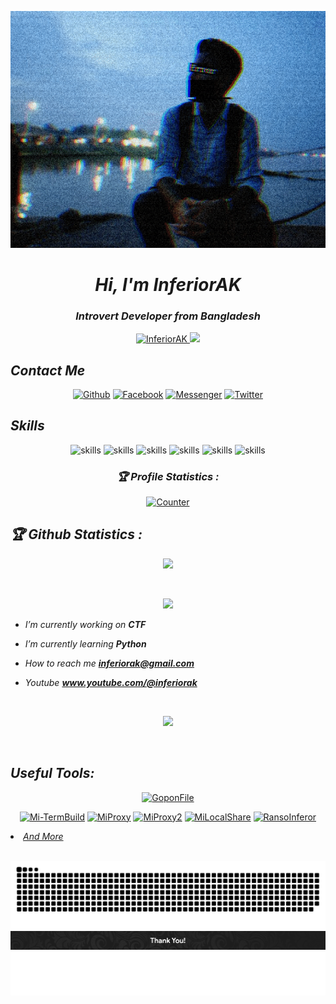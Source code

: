 <p align="center"><img src="inferiorak.gif" /></p>
<h1 align="center"><i>Hi, I'm InferiorAK</i></h1>
<h3 align="center"><i>Introvert Developer from Bangladesh</i></h3>

<p align="center">
  <a href="https://github.com/InferiorAK">
<!--<img height="165" src="https://github-readme-stats.vercel.app/api?username=inferiorak&show_icons=true&include_all_commits=true&theme=react&cache_seconds=3200&hide_border=true" />-->
    <img src="https://github-readme-stats.vercel.app/api?username=InferiorAK&show_icons=true&theme=gotham" alt="InferiorAK" />
  </a>
  <a href="https://github.com/InferiorAK">
     <img src="https://github-readme-stats.vercel.app/api/top-langs/?username=InferiorAK&layout=compact&bg_color=151515&text_color=fff&card_width=445&title_color=fff">
  </a>
</p>

## <i>Contact Me</i>
<div align="center">
  
  [![Github](https://img.shields.io/badge/Github-InferiorAK-orange?style=for-the-badge&logo=github)](https://github.com/InferiorAK)
  [![Facebook](https://img.shields.io/badge/Facebook-InferiorAK-red?style=for-the-badge&logo=facebook)](https://www.facebook.com/InferiorAK)
  [![Messenger](https://img.shields.io/badge/Chat-Messenger-blue?style=for-the-badge&logo=messenger)](https://m.me/InferiorAK)
  [![Twitter](https://img.shields.io/badge/Twitter-InferiorAK-skyblue?style=for-the-badge&logo=twitter)](https://www.twitter.com/InferiorAK)
  
</div>

## <i>Skills</i>
<div align="center">
  
  ![skills](https://img.shields.io/badge/python-3670A0?style=for-the-badge&logo=python&logoColor=ffdd54)
  ![skills](https://img.shields.io/badge/C_Programming-%2300599C.svg?style=for-the-badge&logo=c&logoColor=white)
  ![skills](https://img.shields.io/badge/Bash-%23121011.svg?style=for-the-badge&logo=gnu-bash&logoColor=white)
  ![skills](https://img.shields.io/badge/Linux-FCC624?style=for-the-badge&logo=linux&logoColor=black)
  ![skills](https://img.shields.io/badge/html5-%23E34F26.svg?style=for-the-badge&logo=html5&logoColor=white)
  ![skills](https://img.shields.io/badge/css3-%231572B6.svg?style=for-the-badge&logo=css3&logoColor=white)
  
</div>

<h3 align="center"><b><i>🏆 Profile Statistics :</i></b></h3>
<p align="center">
  <a href="https://github.com/inferiorak">
   <img height="25" title="Counter" src="https://komarev.com/ghpvc/?username=InferiorAK&color=blueviolet&style=flat-square">
  </a>
</p>

<h2 align="left"><i>🏆 Github Statistics :</i></b></h2>
<p align="center">
<a href="https://github.com/inferiorak"><img width=550 src="https://github-profile-trophy.vercel.app/?username=InferiorAK&theme=dracula&no-frame=true&title=Followers,Stars,Commit,Repository,Issues"/></a>
  <!-- <img src="https://github-profile-trophy.vercel.app/?username=InferiorAK&theme=radical&no-frame=false&no-bg=true&margin-w=4"> -->
</p>
<br>

<p align="center">
  <img src="https://github-readme-streak-stats.herokuapp.com/?user=InferiorAK&theme=dark&hide_border=false">
</p>

<i>

- I’m currently working on **CTF**

- I’m currently learning **Python**

- How to reach me **inferiorak@gmail.com**

- Youtube **www.youtube.com/@inferiorak**
  
</i>
 
<br>
<p align="center">
  <img src="https://metrics.lecoq.io/inferiorak?template=classic&achievements=1&achievements.threshold=C&achievements.secrets=true&achievements.display=compact&achievements.limit=0&config.timezone=Asia%2FDhaka">
</p>
<br>

## <i>Useful Tools:</i>

<p align="center">
  <a href="https://github.com/InferiorAK/GoponFile"><img title="GoponFile" src="https://github-readme-stats.vercel.app/api/pin/?username=InferiorAK&repo=GoponFile&theme=vision-friendly-dark"></a>
<p align="center">
  <a href="https://github.com/InferiorAK/Mi-TermBuild"><img title="Mi-TermBuild" src="https://github-readme-stats.vercel.app/api/pin/?username=InferiorAK&repo=Mi-TermBuild&theme=vision-friendly-dark"></a>
<a href="https://github.com/InferiorAK/MiProxy"><img title="MiProxy" src="https://github-readme-stats.vercel.app/api/pin/?username=InferiorAK&repo=MiProxy&theme=vision-friendly-dark"></a>
<a href="https://github.com/InferiorAK/MiProxy2"><img title="MiProxy2" src="https://github-readme-stats.vercel.app/api/pin/?username=InferiorAK&repo=MiProxy2&theme=vision-friendly-dark"></a>
<a href="https://github.com/InferiorAK/MiLocalShare"><img title="MiLocalShare" src="https://github-readme-stats.vercel.app/api/pin/?username=InferiorAK&repo=MiLocalShare&theme=vision-friendly-dark"></a>
<a href="https://github.com/InferiorAK/RansoInferor"><img title="RansoInferor" src="https://github-readme-stats.vercel.app/api/pin/?username=InferiorAK&repo=RansoInferor&theme=vision-friendly-dark"></a>

</p>
  
<li><i><a href="https://github.com/inferiorak?tab=repositories">And More</a></i></li>
<br>

<p align="center">
  <img src="./assets/snake.svg">
  <img src="./assets/thank.jpg">
  <img src="./assets/fluid.svg">
</p>
